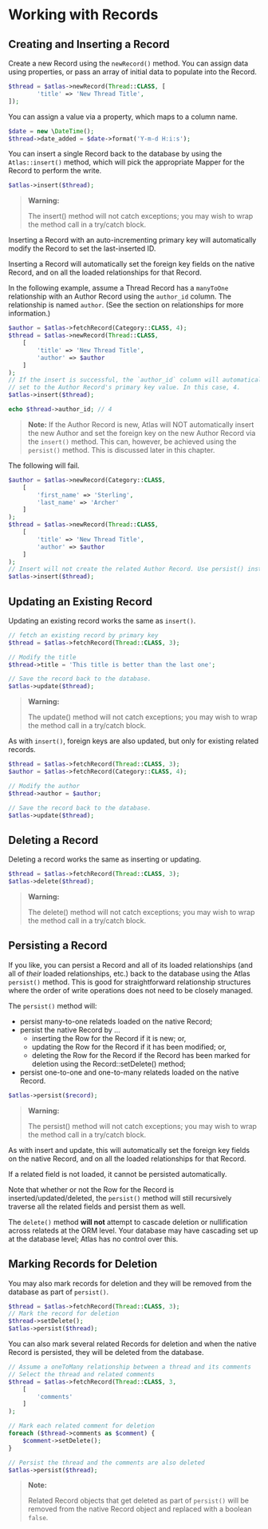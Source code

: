 # Working with Records

## Creating and Inserting a Record

Create a new Record using the `newRecord()` method. You can assign data using
properties, or pass an array of initial data to populate into the Record.

```php
$thread = $atlas->newRecord(Thread::CLASS, [
        'title' => 'New Thread Title',
]);
```

You can assign a value via a property, which maps to a column name.

```php
$date = new \DateTime();
$thread->date_added = $date->format('Y-m-d H:i:s');
```

You can insert a single Record back to the database by using the `Atlas::insert()`
method, which will pick the appropriate Mapper for the Record to perform the
write.

```php
$atlas->insert($thread);
```

> **Warning:**
>
> The insert() method will not catch exceptions; you may wish to wrap the
> method call in a try/catch block.

Inserting a Record with an auto-incrementing primary key will automatically
modify the Record to set the last-inserted ID.

Inserting a Record will automatically set the foreign key fields on the native
Record, and on all the loaded relationships for that Record.

In the following example, assume a Thread Record has a `manyToOne` relationship
with an Author Record using the `author_id` column. The relationship is named
`author`. (See the section on relationships for more information.)

```php
$author = $atlas->fetchRecord(Category::CLASS, 4);
$thread = $atlas->newRecord(Thread::CLASS,
    [
        'title' => 'New Thread Title',
        'author' => $author
    ]
);
// If the insert is successful, the `author_id` column will automatically be
// set to the Author Record's primary key value. In this case, 4.
$atlas->insert($thread);

echo $thread->author_id; // 4
```

> **Note:**
  If the Author Record is new, Atlas will NOT automatically insert the
  new Author and set the foreign key on the new Author Record via the `insert()`
  method. This can, however, be achieved using the `persist()` method. This is
  discussed later in this chapter.

The following will fail.

```php
$author = $atlas->newRecord(Category::CLASS,
    [
        'first_name' => 'Sterling',
        'last_name' => 'Archer'
    ]
);
$thread = $atlas->newRecord(Thread::CLASS,
    [
        'title' => 'New Thread Title',
        'author' => $author
    ]
);
// Insert will not create the related Author Record. Use persist() instead.
$atlas->insert($thread);
```

## Updating an Existing Record

Updating an existing record works the same as `insert()`.

```php
// fetch an existing record by primary key
$thread = $atlas->fetchRecord(Thread::CLASS, 3);

// Modify the title
$thread->title = 'This title is better than the last one';

// Save the record back to the database.
$atlas->update($thread);
```

> **Warning:**
>
> The update() method will not catch exceptions; you may wish to wrap the
> method call in a try/catch block.

As with `insert()`, foreign keys are also updated, but only for existing related
records.

```php
$thread = $atlas->fetchRecord(Thread::CLASS, 3);
$author = $atlas->fetchRecord(Category::CLASS, 4);

// Modify the author
$thread->author = $author;

// Save the record back to the database.
$atlas->update($thread);
```

## Deleting a Record

Deleting a record works the same as inserting or updating.

```php
$thread = $atlas->fetchRecord(Thread::CLASS, 3);
$atlas->delete($thread);
```

> **Warning:**
>
> The delete() method will not catch exceptions; you may wish to wrap the
> method call in a try/catch block.

## Persisting a Record

If you like, you can persist a Record and all of its loaded relationships (and
all of *their* loaded relationships, etc.) back to the database using the Atlas
`persist()` method. This is good for straightforward relationship structures
where the order of write operations does not need to be closely managed.

The `persist()` method will:

- persist many-to-one relateds loaded on the native Record;
- persist the native Record by ...
    - inserting the Row for the Record if it is new; or,
    - updating the Row for the Record if it has been modified; or,
    - deleting the Row for the Record if the Record has been marked for deletion
      using the Record::setDelete() method;
- persist one-to-one and one-to-many relateds loaded on the native Record.

```php
$atlas->persist($record);
```

> **Warning:**
>
> The persist() method will not catch exceptions; you may wish to wrap the
> method call in a try/catch block.

As with insert and update, this will automatically set the foreign key fields on
the native Record, and on all the loaded relationships for that Record.

If a related field is not loaded, it cannot be persisted automatically.

Note that whether or not the Row for the Record is inserted/updated/deleted, the
`persist()` method will still recursively traverse all the related fields and
persist them as well.

The `delete()` method **will not** attempt to cascade deletion or nullification
across relateds at the ORM level. Your database may have cascading set up at the
database level; Atlas has no control over this.

## Marking Records for Deletion

You may also mark records for deletion and they will be removed from the
database as part of `persist()`.

```php
$thread = $atlas->fetchRecord(Thread::CLASS, 3);
// Mark the record for deletion
$thread->setDelete();
$atlas->persist($thread);
```

You can also mark several related Records for deletion and when the native
Record is persisted, they will be deleted from the database.

```php
// Assume a oneToMany relationship between a thread and its comments
// Select the thread and related comments
$thread = $atlas->fetchRecord(Thread::CLASS, 3,
    [
        'comments'
    ]
);

// Mark each related comment for deletion
foreach ($thread->comments as $comment) {
    $comment->setDelete();
}

// Persist the thread and the comments are also deleted
$atlas->persist($thread);
```

> **Note:**
>
> Related Record objects that get deleted as part of `persist()` will be
> removed from the native Record object and replaced with a boolean `false`.
